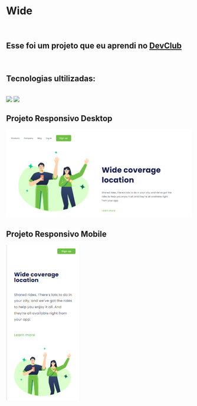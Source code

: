 <h1>Wide</h1>
<br>
<h2>Esse foi um projeto que eu aprendi no <a href="https://rodolfomori.com.br/devclub">DevClub</a></h2>
<br>
<h2>Tecnologias ultilizadas:</h2>
<br>
<img src="https://img.shields.io/badge/HTML5-E34F26?style=for-the-badge&logo=html5&logoColor=white">
<img src="https://img.shields.io/badge/CSS3-1572B6?style=for-the-badge&logo=css3&logoColor=white">
<h2>Projeto Responsivo Desktop</h2>
<img width="700px" src="https://raw.githubusercontent.com/viniciussillva98/wide/c6f6b77308a56760ff1670dbe63a47b8bdc9dae6/img/Captura%20de%20tela%202025-04-28%20021245.png">
<h2>Projeto Responsivo Mobile</h2>
<img width="200px" src="https://raw.githubusercontent.com/viniciussillva98/wide/c6f6b77308a56760ff1670dbe63a47b8bdc9dae6/img/Captura%20de%20tela%202025-04-28%20021347.png">
